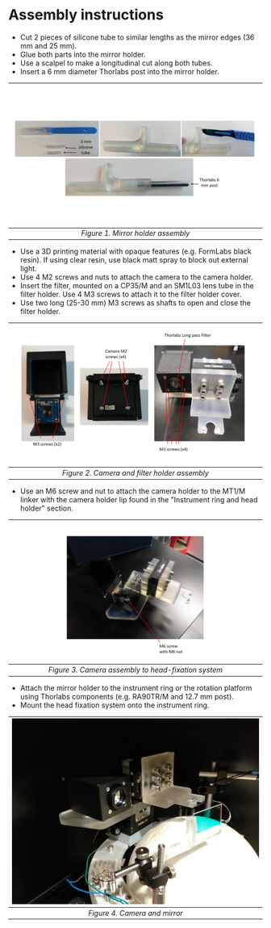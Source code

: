 # Assembly instructions

-	Cut 2 pieces of silicone tube to similar lengths as the mirror edges (36 mm and 25 mm).
-	Glue both parts into the mirror holder.
-	Use a scalpel to make a longitudinal cut along both tubes.
-	Insert a 6 mm diameter Thorlabs post into the mirror holder.

| ![Figure1](img/Fig2-Camera-Mirror.PNG) |
|:--:|
| *Figure 1. Mirror holder assembly* | 

-	Use a 3D printing material with opaque features (e.g. FormLabs black resin). If using clear resin, use black matt spray to block out external light. 
-	Use 4 M2 screws and nuts to attach the camera to the camera holder.
-	Insert the filter, mounted on a CP35/M and an SM1L03 lens tube in the filter holder. Use 4 M3 screws to attach it to the filter holder cover.
-	Use two long (25-30 mm) M3 screws as shafts to open and close the filter holder.	

| ![Figure2](img/Fig3-Camera-Mirror.PNG) |
|:--:|
| *Figure 2. Camera and filter holder assembly* | 

-	Use an M6 screw and nut to attach the camera holder to the MT1/M linker with the camera holder lip found in the "Instrument ring and head holder" section.

| ![Figure3](img/Fig4-Camera-Mirror.PNG) |
|:--:|
| *Figure 3. Camera assembly to head-fixation system* | 

-	Attach the mirror holder to the instrument ring or the rotation platform using Thorlabs components (e.g. RA90TR/M and 12.7 mm post).
-	Mount the head fixation system onto the instrument ring.

| ![Figure4](img/Fig5-Camera-Mirror.PNG) |
|:--:|
| *Figure 4. Camera and mirror* | 